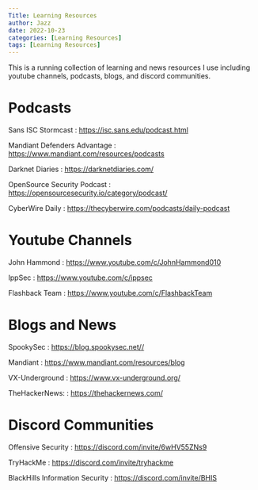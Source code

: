 ```yaml
---
Title: Learning Resources
author: Jazz
date: 2022-10-23
categories: [Learning Resources]
tags: [Learning Resources]
---
```


This is a running collection of learning and news resources I use including youtube channels, podcasts, blogs, and discord communities.

# Podcasts

Sans ISC Stormcast
: https://isc.sans.edu/podcast.html

Mandiant Defenders Advantage
: https://www.mandiant.com/resources/podcasts

Darknet Diaries
: https://darknetdiaries.com/

OpenSource Security Podcast
: https://opensourcesecurity.io/category/podcast/

CyberWire Daily
: https://thecyberwire.com/podcasts/daily-podcast


# Youtube Channels
John Hammond
: https://www.youtube.com/c/JohnHammond010

IppSec
: https://www.youtube.com/c/ippsec

Flashback Team
: https://www.youtube.com/c/FlashbackTeam

# Blogs and News
SpookySec
: https://blog.spookysec.net//

Mandiant 
: https://www.mandiant.com/resources/blog

VX-Underground
: https://www.vx-underground.org/

TheHackerNews:
: https://thehackernews.com/

# Discord Communities
Offensive Security
: https://discord.com/invite/6wHV55ZNs9

TryHackMe
: https://discord.com/invite/tryhackme

BlackHills Information Security
: https://discord.com/invite/BHIS

